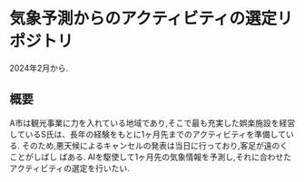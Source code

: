 # 気象予測からのアクティビティの選定リポジトリ
2024年2月から.

## 概要
A市は観光事業に力を入れている地域であり,そこで最も充実した娯楽施設を経営しているS氏は、長年の経験をもとに1ヶ月先までのアクティビティを準備している.
そのため,悪天候によるキャンセルの発表は当日に行っており,客足が遠のくことがしばし
ばある.
AIを駆使して1ヶ月先の気象情報を予測し,それに合わせたアクティビティの選定を行いたい.
